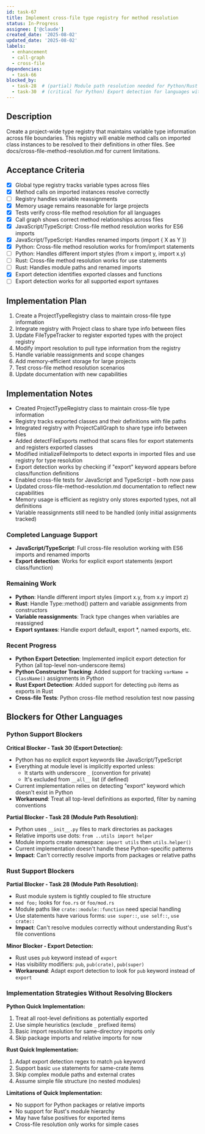 ```yaml
---
id: task-67
title: Implement cross-file type registry for method resolution
status: In-Progress
assignee: ['@claude']
created_date: '2025-08-02'
updated_date: '2025-08-02'
labels:
  - enhancement
  - call-graph
  - cross-file
dependencies:
  - task-66
blocked_by:
  - task-28  # (partial) Module path resolution needed for Python/Rust
  - task-30  # (critical for Python) Export detection for languages without export keyword
---
```


## Description

Create a project-wide type registry that maintains variable type information across file boundaries. This registry will enable method calls on imported class instances to be resolved to their definitions in other files. See docs/cross-file-method-resolution.md for current limitations.

## Acceptance Criteria

- [x] Global type registry tracks variable types across files
- [x] Method calls on imported instances resolve correctly
- [ ] Registry handles variable reassignments
- [x] Memory usage remains reasonable for large projects
- [x] Tests verify cross-file method resolution for all languages
- [x] Call graph shows correct method relationships across files
- [x] JavaScript/TypeScript: Cross-file method resolution works for ES6 imports
- [x] JavaScript/TypeScript: Handles renamed imports (import { X as Y })
- [x] Python: Cross-file method resolution works for from/import statements
- [ ] Python: Handles different import styles (from x import y, import x.y)
- [ ] Rust: Cross-file method resolution works for use statements
- [ ] Rust: Handles module paths and renamed imports
- [x] Export detection identifies exported classes and functions
- [ ] Export detection works for all supported export syntaxes

## Implementation Plan

1. Create a ProjectTypeRegistry class to maintain cross-file type information
2. Integrate registry with Project class to share type info between files
3. Update FileTypeTracker to register exported types with the project registry
4. Modify import resolution to pull type information from the registry
5. Handle variable reassignments and scope changes
6. Add memory-efficient storage for large projects
7. Test cross-file method resolution scenarios
8. Update documentation with new capabilities

## Implementation Notes

- Created ProjectTypeRegistry class to maintain cross-file type information
- Registry tracks exported classes and their definitions with file paths
- Integrated registry with ProjectCallGraph to share type info between files
- Added detectFileExports method that scans files for export statements and registers exported classes
- Modified initializeFileImports to detect exports in imported files and use registry for type resolution
- Export detection works by checking if "export" keyword appears before class/function definitions
- Enabled cross-file tests for JavaScript and TypeScript - both now pass
- Updated cross-file-method-resolution.md documentation to reflect new capabilities
- Memory usage is efficient as registry only stores exported types, not all definitions
- Variable reassignments still need to be handled (only initial assignments tracked)

### Completed Language Support

- **JavaScript/TypeScript**: Full cross-file resolution working with ES6 imports and renamed imports
- **Export detection**: Works for explicit export statements (export class/function)

### Remaining Work

- **Python**: Handle different import styles (import x.y, from x.y import z)
- **Rust**: Handle Type::method() pattern and variable assignments from constructors
- **Variable reassignments**: Track type changes when variables are reassigned
- **Export syntaxes**: Handle export default, export *, named exports, etc.

### Recent Progress

- **Python Export Detection**: Implemented implicit export detection for Python (all top-level non-underscore items)
- **Python Constructor Tracking**: Added support for tracking `varName = ClassName()` assignments in Python
- **Rust Export Detection**: Added support for detecting `pub` items as exports in Rust
- **Cross-file Tests**: Python cross-file method resolution test now passing

## Blockers for Other Languages

### Python Support Blockers

**Critical Blocker - Task 30 (Export Detection):**
- Python has no explicit export keywords like JavaScript/TypeScript
- Everything at module level is implicitly exported unless:
  - It starts with underscore `_` (convention for private)
  - It's excluded from `__all__` list (if defined)
- Current implementation relies on detecting "export" keyword which doesn't exist in Python
- **Workaround**: Treat all top-level definitions as exported, filter by naming conventions

**Partial Blocker - Task 28 (Module Path Resolution):**
- Python uses `__init__.py` files to mark directories as packages
- Relative imports use dots: `from ..utils import helper`
- Module imports create namespace: `import utils` then `utils.helper()`
- Current implementation doesn't handle these Python-specific patterns
- **Impact**: Can't correctly resolve imports from packages or relative paths

### Rust Support Blockers

**Partial Blocker - Task 28 (Module Path Resolution):**
- Rust module system is tightly coupled to file structure
- `mod foo;` looks for `foo.rs` or `foo/mod.rs`
- Module paths like `crate::module::function` need special handling
- Use statements have various forms: `use super::`, `use self::`, `use crate::`
- **Impact**: Can't resolve modules correctly without understanding Rust's file conventions

**Minor Blocker - Export Detection:**
- Rust uses `pub` keyword instead of `export`
- Has visibility modifiers: `pub`, `pub(crate)`, `pub(super)`
- **Workaround**: Adapt export detection to look for `pub` keyword instead of `export`

### Implementation Strategies Without Resolving Blockers

**Python Quick Implementation:**
1. Treat all root-level definitions as potentially exported
2. Use simple heuristics (exclude `_` prefixed items)
3. Basic import resolution for same-directory imports only
4. Skip package imports and relative imports for now

**Rust Quick Implementation:**
1. Adapt export detection regex to match `pub` keyword
2. Support basic `use` statements for same-crate items
3. Skip complex module paths and external crates
4. Assume simple file structure (no nested modules)

**Limitations of Quick Implementation:**
- No support for Python packages or relative imports
- No support for Rust's module hierarchy
- May have false positives for exported items
- Cross-file resolution only works for simple cases
